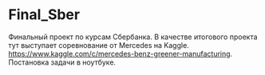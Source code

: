 # Final_Sber
Финальный проект по курсам Сбербанка.
В качестве итогового проекта тут выступает соревнование от Mercedes на Kaggle. 
https://www.kaggle.com/c/mercedes-benz-greener-manufacturing.
Постановка задачи в ноутбуке.
